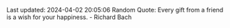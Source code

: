 Last updated: 2024-04-02 20:05:06
Random Quote: Every gift from a friend is a wish for your happiness. - Richard Bach
